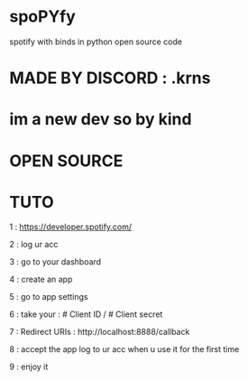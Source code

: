 # spoPYfy
spotify with binds in python open source code 

# MADE BY DISCORD : .krns 

# im a new dev so by kind 

# OPEN SOURCE 

# TUTO

1 : https://developer.spotify.com/

2 : log ur acc 

3 : go to your dashboard 

4 : create an app 

5 : go to app settings

6 : take your : # Client ID / # Client secret

7 : Redirect URIs : http://localhost:8888/callback

8  : accept the app log to ur acc when u use it for the first time 

9 : enjoy it  
